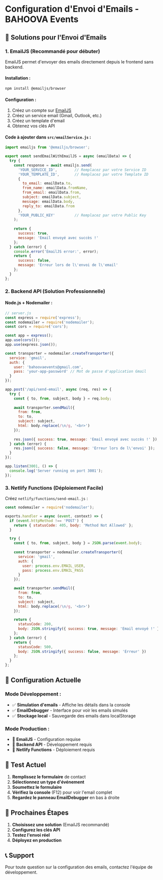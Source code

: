 # Configuration d'Envoi d'Emails - BAHOOVA Events

## 🚀 Solutions pour l'Envoi d'Emails

### 1. **EmailJS (Recommandé pour débuter)**

EmailJS permet d'envoyer des emails directement depuis le frontend sans backend.

#### Installation :
```bash
npm install @emailjs/browser
```

#### Configuration :
1. Créez un compte sur [EmailJS](https://www.emailjs.com/)
2. Créez un service email (Gmail, Outlook, etc.)
3. Créez un template d'email
4. Obtenez vos clés API

#### Code à ajouter dans `src/emailService.js` :
```javascript
import emailjs from '@emailjs/browser';

export const sendEmailWithEmailJS = async (emailData) => {
  try {
    const response = await emailjs.send(
      'YOUR_SERVICE_ID',        // Remplacez par votre Service ID
      'YOUR_TEMPLATE_ID',       // Remplacez par votre Template ID
      {
        to_email: emailData.to,
        from_name: emailData.fromName,
        from_email: emailData.from,
        subject: emailData.subject,
        message: emailData.body,
        reply_to: emailData.from
      },
      'YOUR_PUBLIC_KEY'         // Remplacez par votre Public Key
    );
    
    return {
      success: true,
      message: 'Email envoyé avec succès !'
    };
  } catch (error) {
    console.error('EmailJS error:', error);
    return {
      success: false,
      message: 'Erreur lors de l\'envoi de l\'email'
    };
  }
};
```

### 2. **Backend API (Solution Professionnelle)**

#### Node.js + Nodemailer :
```javascript
// server.js
const express = require('express');
const nodemailer = require('nodemailer');
const cors = require('cors');

const app = express();
app.use(cors());
app.use(express.json());

const transporter = nodemailer.createTransporter({
  service: 'gmail',
  auth: {
    user: 'bahoovaevents@gmail.com',
    pass: 'your-app-password' // Mot de passe d'application Gmail
  }
});

app.post('/api/send-email', async (req, res) => {
  try {
    const { to, from, subject, body } = req.body;
    
    await transporter.sendMail({
      from: from,
      to: to,
      subject: subject,
      html: body.replace(/\n/g, '<br>')
    });
    
    res.json({ success: true, message: 'Email envoyé avec succès !' });
  } catch (error) {
    res.json({ success: false, message: 'Erreur lors de l\'envoi' });
  }
});

app.listen(3001, () => {
  console.log('Server running on port 3001');
});
```

### 3. **Netlify Functions (Déploiement Facile)**

Créez `netlify/functions/send-email.js` :
```javascript
const nodemailer = require('nodemailer');

exports.handler = async (event, context) => {
  if (event.httpMethod !== 'POST') {
    return { statusCode: 405, body: 'Method Not Allowed' };
  }

  try {
    const { to, from, subject, body } = JSON.parse(event.body);
    
    const transporter = nodemailer.createTransporter({
      service: 'gmail',
      auth: {
        user: process.env.EMAIL_USER,
        pass: process.env.EMAIL_PASS
      }
    });

    await transporter.sendMail({
      from: from,
      to: to,
      subject: subject,
      html: body.replace(/\n/g, '<br>')
    });

    return {
      statusCode: 200,
      body: JSON.stringify({ success: true, message: 'Email envoyé !' })
    };
  } catch (error) {
    return {
      statusCode: 500,
      body: JSON.stringify({ success: false, message: 'Erreur' })
    };
  }
};
```

## 🔧 Configuration Actuelle

### Mode Développement :
- ✅ **Simulation d'emails** - Affiche les détails dans la console
- ✅ **EmailDebugger** - Interface pour voir les emails simulés
- ✅ **Stockage local** - Sauvegarde des emails dans localStorage

### Mode Production :
- 🔄 **EmailJS** - Configuration requise
- 🔄 **Backend API** - Développement requis
- 🔄 **Netlify Functions** - Déploiement requis

## 📧 Test Actuel

1. **Remplissez le formulaire** de contact
2. **Sélectionnez un type d'événement**
3. **Soumettez le formulaire**
4. **Vérifiez la console** (F12) pour voir l'email complet
5. **Regardez le panneau EmailDebugger** en bas à droite

## 🎯 Prochaines Étapes

1. **Choisissez une solution** (EmailJS recommandé)
2. **Configurez les clés API**
3. **Testez l'envoi réel**
4. **Déployez en production**

## 📞 Support

Pour toute question sur la configuration des emails, contactez l'équipe de développement.
